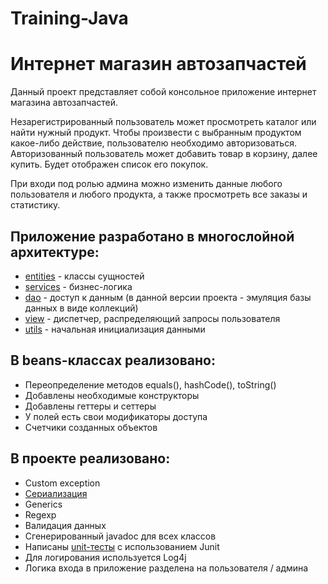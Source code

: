 # Training-Java

#  Интернет магазин автозапчастей #

Данный проект представляет собой консольное приложение интернет магазина автозапчастей.

Незарегистрированный пользователь может просмотреть каталог или найти нужный продукт. Чтобы произвести с выбранным продуктом какое-либо действие, пользователю необходимо авторизоваться.
Авторизованный пользователь может добавить товар в корзину, далее купить. Будет отображен список его покупок.

При входи под ролью админа можно изменить данные любого пользователя и любого продукта, а также просмотреть все заказы и статистику.

## Приложение разработано в многослойной архитектуре: 

- [entities](https://github.com/PashaEfimchik/Training-Java/tree/main/task1v2/src/main/java/by/epam/Efimchik/task1/entities) - классы сущностей
- [services](https://github.com/PashaEfimchik/Training-Java/tree/main/task1v2/src/main/java/by/epam/Efimchik/task1/services) - бизнес-логика
- [dao](https://github.com/PashaEfimchik/Training-Java/tree/main/task1v2/src/main/java/by/epam/Efimchik/task1/dao) - доступ к данным (в данной версии проекта - эмуляция базы данных в виде коллекций)
- [view](https://github.com/PashaEfimchik/Training-Java/tree/main/task1v2/src/main/java/by/epam/Efimchik/task1/view) - диспетчер, распределяющий запросы пользователя
- [utils](https://github.com/PashaEfimchik/Training-Java/tree/main/task1v2/src/main/java/by/epam/Efimchik/task1/utils) - начальная инициализация данными

## В beans-классах реализовано:

- Переопределение методов equals(), hashCode(), toString()
- Добавлены необходимые конструкторы
- Добавлены геттеры и сеттеры
- У полей есть свои модификаторы доступа
- Счетчики созданных объектов

## В проекте реализовано:

- Custom exception
- [Сериализация](https://github.com/PashaEfimchik/Training-Java/blob/main/task1v2/src/main/java/by/epam/Efimchik/task1/utils/InitializationUtil.java)
- Generics
- Regexp
- Валидация данных
- Сгенерированный javadoc для всех классов
- Написаны [unit-тесты](https://github.com/PashaEfimchik/Training-Java/tree/main/task1v2/src/test/java/by/epam/Efimchik/task1/dao/impl) с использованием Junit
- Для логирования используется Log4j
- Логика входа в приложение разделена на пользователя / админа
